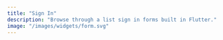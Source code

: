 ```yaml
---
title: "Sign In"
description: "Browse through a list sign in forms built in Flutter."
image: "/images/widgets/form.svg"
---
```

